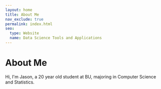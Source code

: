```yaml
---
layout: home
title: About Me
nav_exclude: true
permalink: index.html
seo:
  type: Website
  name: Data Science Tools and Applications
---
```


# About Me

Hi, I'm Jason, a 20 year old student at BU, majoring in Computer Science and Statistics.